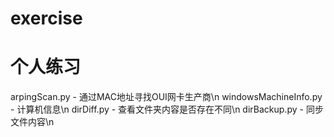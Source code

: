 # exercise
# 个人练习
arpingScan.py - 通过MAC地址寻找OUI网卡生产商\n
windowsMachineInfo.py - 计算机信息\n
dirDiff.py - 查看文件夹内容是否存在不同\n
dirBackup.py - 同步文件内容\n
